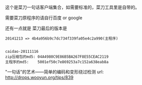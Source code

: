 这个是菜刀一句话客户端集合，如需要标准的，菜刀工具里是自带的。

需要菜刀原程序的请自行百度 or google

还有一点就是  菜刀最后的版本是

    20141213 => 4b4a956b9c7dc734f339fa05e4c2a990(主程序)


    caidao-20111116  
    zip压缩包的md5: 04A4980C9E86B5BA267F8E55CEAC2119
    主程序的md5:    5001ef50c7e869253a7c152a638eab8a

"一句话"的艺术——简单的编码和变形绕过检测 url: http://drops.wooyun.org/tips/839
